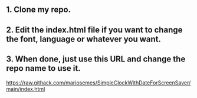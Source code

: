 ## 1. Clone my repo.

## 2. Edit the index.html file if you want to change the font, language or whatever you want.

## 3. When done, just use this URL and change the repo name to use it.
https://raw.githack.com/mariosemes/SimpleClockWithDateForScreenSaver/main/index.html
